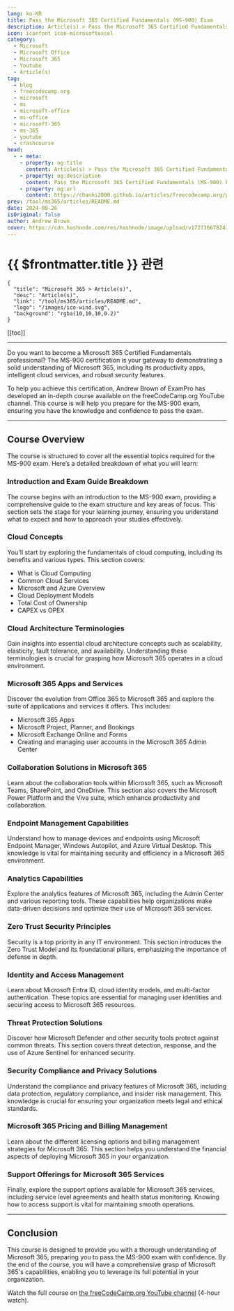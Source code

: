 ```yaml
---
lang: ko-KR
title: Pass the Microsoft 365 Certified Fundamentals (MS-900) Exam
description: Article(s) > Pass the Microsoft 365 Certified Fundamentals (MS-900) Exam
icon: iconfont icon-microsoftexcel
category: 
  - Microsoft
  - Microsoft Office
  - Microsoft 365
  - Youtube
  - Article(s)
tag: 
  - blog
  - freecodecamp.org
  - microsoft
  - ms
  - microsoft-office
  - ms-office
  - microsoft-365
  - ms-365
  - youtube
  - crashcourse
head:
  - - meta:
    - property: og:title
      content: Article(s) > Pass the Microsoft 365 Certified Fundamentals (MS-900) Exam
    - property: og:description
      content: Pass the Microsoft 365 Certified Fundamentals (MS-900) Exam
    - property: og:url
      content: https://chanhi2000.github.io/articles/freecodecamp.org/pass-the-microsoft-365-certified-fundamentals-ms-900-exam.html
prev: /tool/ms365/articles/README.md
date: 2024-09-26
isOriginal: false
author: Andrew Brown
cover: https://cdn.hashnode.com/res/hashnode/image/upload/v1727366782416/f8397d61-5e1e-4572-a18e-117c35b5edf5.jpeg
---
```


# {{ $frontmatter.title }} 관련

```component VPCard
{
  "title": "Microsoft 365 > Article(s)",
  "desc": "Article(s)",
  "link": "/tool/ms365/articles/README.md",
  "logo": "/images/ico-wind.svg",
  "background": "rgba(10,10,10,0.2)"
}
```

[[toc]]

---

<SiteInfo
  name="Pass the Microsoft 365 Certified Fundamentals (MS-900) Exam"
  desc="Do you want to become a Microsoft 365 Certified Fundamentals professional? The MS-900 certification is your gateway to demonstrating a solid understanding of Microsoft 365, including its productivity apps, intelligent cloud services, and robust secur..."
  url="https://freecodecamp.org/news/pass-the-microsoft-365-certified-fundamentals-ms-900-exam/"
  logo="https://cdn.freecodecamp.org/universal/favicons/favicon.ico"
  preview="https://cdn.hashnode.com/res/hashnode/image/upload/v1727366782416/f8397d61-5e1e-4572-a18e-117c35b5edf5.jpeg"/>

Do you want to become a Microsoft 365 Certified Fundamentals professional? The MS-900 certification is your gateway to demonstrating a solid understanding of Microsoft 365, including its productivity apps, intelligent cloud services, and robust security features.

To help you achieve this certification, Andrew Brown of ExamPro has developed an in-depth course available on the freeCodeCamp.org YouTube channel. This course is will help you prepare for the MS-900 exam, ensuring you have the knowledge and confidence to pass the exam.

---

## Course Overview

The course is structured to cover all the essential topics required for the MS-900 exam. Here’s a detailed breakdown of what you will learn:

### Introduction and Exam Guide Breakdown

The course begins with an introduction to the MS-900 exam, providing a comprehensive guide to the exam structure and key areas of focus. This section sets the stage for your learning journey, ensuring you understand what to expect and how to approach your studies effectively.

### Cloud Concepts

You'll start by exploring the fundamentals of cloud computing, including its benefits and various types. This section covers:

- What is Cloud Computing
- Common Cloud Services
- Microsoft and Azure Overview
- Cloud Deployment Models
- Total Cost of Ownership
- CAPEX vs OPEX

### Cloud Architecture Terminologies

Gain insights into essential cloud architecture concepts such as scalability, elasticity, fault tolerance, and availability. Understanding these terminologies is crucial for grasping how Microsoft 365 operates in a cloud environment.

### Microsoft 365 Apps and Services

Discover the evolution from Office 365 to Microsoft 365 and explore the suite of applications and services it offers. This includes:

- Microsoft 365 Apps
- Microsoft Project, Planner, and Bookings
- Microsoft Exchange Online and Forms
- Creating and managing user accounts in the Microsoft 365 Admin Center

### Collaboration Solutions in Microsoft 365

Learn about the collaboration tools within Microsoft 365, such as Microsoft Teams, SharePoint, and OneDrive. This section also covers the Microsoft Power Platform and the Viva suite, which enhance productivity and collaboration.

### Endpoint Management Capabilities

Understand how to manage devices and endpoints using Microsoft Endpoint Manager, Windows Autopilot, and Azure Virtual Desktop. This knowledge is vital for maintaining security and efficiency in a Microsoft 365 environment.

### Analytics Capabilities

Explore the analytics features of Microsoft 365, including the Admin Center and various reporting tools. These capabilities help organizations make data-driven decisions and optimize their use of Microsoft 365 services.

### Zero Trust Security Principles

Security is a top priority in any IT environment. This section introduces the Zero Trust Model and its foundational pillars, emphasizing the importance of defense in depth.

### Identity and Access Management

Learn about Microsoft Entra ID, cloud identity models, and multi-factor authentication. These topics are essential for managing user identities and securing access to Microsoft 365 resources.

### Threat Protection Solutions

Discover how Microsoft Defender and other security tools protect against common threats. This section covers threat detection, response, and the use of Azure Sentinel for enhanced security.

### Security Compliance and Privacy Solutions

Understand the compliance and privacy features of Microsoft 365, including data protection, regulatory compliance, and insider risk management. This knowledge is crucial for ensuring your organization meets legal and ethical standards.

### Microsoft 365 Pricing and Billing Management

Learn about the different licensing options and billing management strategies for Microsoft 365. This section helps you understand the financial aspects of deploying Microsoft 365 in your organization.

### Support Offerings for Microsoft 365 Services

Finally, explore the support options available for Microsoft 365 services, including service level agreements and health status monitoring. Knowing how to access support is vital for maintaining smooth operations.

---

## Conclusion

This course is designed to provide you with a thorough understanding of Microsoft 365, preparing you to pass the MS-900 exam with confidence. By the end of the course, you will have a comprehensive grasp of Microsoft 365's capabilities, enabling you to leverage its full potential in your organization.

Watch the full course on [<FontIcon icon="fa-brands fa-youtube"/>the freeCodeCamp.org YouTube channel](https://youtu.be/1n4B5ewretY) (4-hour watch).

<VidStack src="youtube/1n4B5ewretY" />


